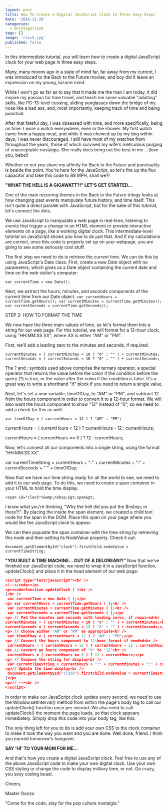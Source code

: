 ```yaml
---
layout: post
title: How To Create a Digital JavaScript Clock In Three Easy Steps
date: '2016-11-29'
categories:
  - Uncategorized
tags: []
image: 'clock.jpg'
published: false
---
```



<!-- JS code needs to be organized -->
In this intermediate tutorial, you will learn how to create a digital JavaScript clock for your web page in three easy steps.

Many, many moons ago in a state of mind far, far away from my current, I was introduced to the Back to the Future movies, and boy did it leave an impression on my young, bizarre mind.

While I won't go as far as to say that it made me the man I am today, it did inspire my passion for time travel, and teach me some valuable "adulting" skills, like PG-13-level cussing, sliding sunglasses down the bridge of my nose like a bad ass, and, most importantly, keeping track of time and being punctual.

After that fateful day, I was obsessed with time, and more specifically, being on time. I wore a watch everywhere, even in the shower. My first watch came from a happy meal, and while it was chewed up by my dog within days, I was never discouraged. I still have most of my watches from throughout the years, those of which survived my wife's meticulous purging of unacceptable nostalgia. She really does bring out the best in me... (love you, babe!)

Whether or not you share my affinity for Back to the Future and punctuality is beside the point. You're here for the JavaScript, so let's fire up the flux capacitor and take this code to 88 MPH, shall we?!

**"WHAT THE HELL IS A GIGAWATT?!" LET'S GET STARTED...**

One of the main recurring themes in the Back to the Future trilogy looks at how changing past events manipulate future history, and time itself. This isn't quite a direct parallel with JavaScript, but for the sake of this tutorial, let's connect the dots.

We use JavaScript to manipulate a web page in real-time, listening to events that trigger a change in an HTML element or provide interactive elements on a page, like a working digital clock. This intermediate-level tutorial on JavaScript shows you how to do just that. And if my calculations are correct, once this code is properly set up on your webpage, you are going to see some seriously cool stuff.


The first step we need to do is retrieve the current time. We can do this by using JavaScript's Date class. First, create a new Date object with no parameters, which gives us a Date object containing the current date and time on the web visitor's computer:

`var currentTime = new Date();`

Next, we extract the hours, minutes, and seconds components of the current time from our Date object.
`var currentHours = currentTime.getHours();
var currentMinutes = currentTime.getMinutes();
var currentSeconds = currentTime.getSeconds();`

STEP 2: HOW TO FORMAT THE TIME

We now have the three main values of time, so let's format them into a string for our web page. For this tutorial, we will format for a 12-hour clock, using "HH:MM:SS XX", where XX is either "AM" or "PM".

First, we'll add a leading zero to the minutes and seconds, if required:

`currentMinutes = ( currentMinutes < 10 ? "0" : "" ) + currentMinutes;
currentSeconds = ( currentSeconds < 10 ? "0" : "" ) + currentSeconds;`

The ? and : symbols used above comprise the ternary operator, a special operator that returns the value before the colon if the condition before the query (?) is true, or the value after the colon if the condition is false. It's a great way to write a shorthand "if" block if you need to return a single value.

Next, let's set a new variable, timeOfDay, to "AM" or "PM", and subtract 12 from the hours component in order to convert it to a 12-hour format. We will also want the hours component to show "12" instead of "0", so we need to add a check for this as well:

`var timeOfDay = ( currentHours < 12 ) ? "AM" : "PM";`

currentHours = ( currentHours < 12 ) ? currentHours - 12 : currentHours;

currentHours = ( currentHours == 0 ) ? 12 : currentHours;

Now, let's connect all our components into a single string, using the format "HH:MM:SS XX".

var currentTimeString = currentHours + ":" + currentMinutes + ":" + currentSeconds + " " + timeOfDay;

Now that we have our time string ready for all the world to see, we need to add it to our web page. To do this, we need to create a span container in your HTML to hold the time display.

`<span id="clock">&amp;nsbsp;&gt;span&gt;`


I know what you're thinking, "Why the hell did you put the $nsbsp; in there?!". By placing the inside the span element, we created a child text node for the span in the DOM. Place this span on your page where you would like the JavaScript clock to appear.

We can then populate the span container with the time string by retrieving this node and then setting its NodeValue property. Check it out:

`document.getElementById("clock").firstChild.nodeValue = currentTimeString;`

**"YOU BUILT A TIME MACHINE... OUT OF A DELOREAN?!"**
Now that we've finished our JavaScript code, we need to wrap it in a JavaScript function, updateClock() and place it in the head element of our web page:
<!-- don't know how to organize this part below -->

```json
<script type="text/javascript"><br />
<!--</code></p>
<p><code>function updateClock ( )<br />
{<br />    
 var currentTime = new Date ( );</p>
<p> var currentHours = currentTime.getHours ( );<br />
 var currentMinutes = currentTime.getMinutes ( );<br />
 var currentSeconds = currentTime.getSeconds ( );</p>
<p> // Pad the minutes and seconds with leading zeros, if required<br />
currentMinutes = ( currentMinutes < 10 ? "0" : "" ) + currentMinutes;<br />
currentSeconds = ( currentSeconds < 10 ? "0" : "" ) + currentSeconds;</p>
<p> // Choose either "AM" or "PM" as appropriate<br />
 var timeOfDay = ( currentHours < 12 ) ? "AM" : "PM";</p>
<p> // Convert the hours component to 12-hour format if needed<br />
 currentHours = ( currentHours > 12 ) ? currentHours - 12 : currentHours;</p>
<p> // Convert an hours component of "0" to "12"<br />
 currentHours = ( currentHours == 0 ) ? 12 : currentHours;</p>
<p> // Compose the string for display<br />
 var currentTimeString = currentHours + ":" + currentMinutes + ":" + currentSeconds + " " + timeOfDay;</p>
<p>// Update the time display<br />
 document.getElementById("clock").firstChild.nodeValue = currentTimeString;<br />
}</p>
<p>// --><br />
</script>`
```

In order to make our JavaScript clock update every second, we need to use the Window.setInterval() method from within the page's body tag to call our updateClock() function once per second. We also need to call updateClock() the moment the page loads, so that clock appears immediately. Simply drop this code into your body tag, like this:



The only thing left for you to do is add your own CSS to the clock container to make it look the way you want and you are done. Well done, friend. I think you earned tomorrow's hangover.

**SAY 'HI' TO YOUR MOM FOR ME...**

And that's how you create a digital JavaScript clock. Feel free to use any of the above JavaScript code to make your own digital clock. Use your own CSS styling or change the code to display military time, or not. Go crazy, you sexy coding beast.

Cheers,

Master Gonzo

"Come for the code, stay for the pop culture nostalgia."
